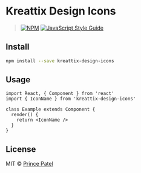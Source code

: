 # Kreattix Design Icons

> [![NPM](https://img.shields.io/npm/v/kreattix-design-icons.svg)](https://www.npmjs.com/package/kreattix-design-icons) [![JavaScript Style Guide](https://img.shields.io/badge/code_style-standard-brightgreen.svg)](https://standardjs.com)

## Install

```bash
npm install --save kreattix-design-icons
```

## Usage

```tsx
import React, { Component } from 'react'
import { IconName } from 'kreattix-design-icons'

class Example extends Component {
  render() {
    return <IconName />
  }
}
```

## License

MIT © [Prince Patel](https://github.com/patel-prince)
